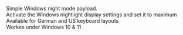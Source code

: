 Simple Windows night mode payload.</br>
Activate the Windows nightlight display settings and set it to maximum</br>
Available for German and US keyboard layouts</br>
Workes under Windows 10 & 11
